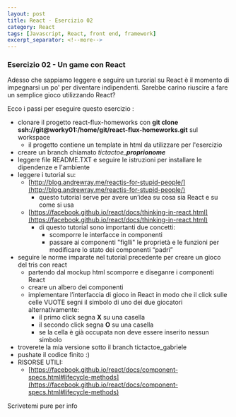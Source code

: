 ```yaml
---
layout: post
title: React - Esercizio 02
category: React
tags: [Javascript, React, front end, framework]
excerpt_separator: <!--more-->
---
```


### Esercizio 02 - Un game con React

Adesso che sappiamo leggere e seguire un turorial su React è il momento di impegnarsi un po' per diventare indipendenti. Sarebbe carino riuscire a fare un semplice gioco utilizzando React?
<!--more-->

Ecco i passi per eseguire questo esercizio :

* clonare il progetto react-flux-homeworks con **git clone ssh://git@worky01:/home/git/react-flux-homeworks.git** sul workspace
  * il progetto contiene un template in html da utilizzare per l'esercizio
* creare un branch chiamato *tictactoe_***_proprionome_**
* leggere file README.TXT e seguire le istruzioni per installare le dipendenze e l'ambiente
* leggere i tutorial su:
    * [http://blog.andrewray.me/reactjs-for-stupid-people/](http://blog.andrewray.me/reactjs-for-stupid-people/)
        * questo tutorial serve per avere un’idea su cosa sia React e su come si usa
    * [https://facebook.github.io/react/docs/thinking-in-react.html](https://facebook.github.io/react/docs/thinking-in-react.html)
        * di questo tutorial sono importanti due concetti:
            * scomporre le interfacce in componenti
            * passare ai componenti "figlli" le proprietà e le funzioni per modificare lo stato dei componenti “padri”
* seguire le norme imparate nel tutorial precedente per creare un gioco del tris con react
    * partendo dal mockup html scomporre e diseganre i componenti React
    * creare un albero dei componenti
    * implementare l’interfaccia di gioco in React in modo che il click sulle celle VUOTE segni il simbolo di uno dei due giocatori alternativamente:
        * il primo click segna **X** su una casella
        * il secondo click segna **O** su una casella
        * se la cella è già occupata non deve essere inserito nessun simbolo
* troverete la mia versione sotto il branch tictactoe_gabriele
* pushate il codice finito :)
* RISORSE UTILI:
    * [https://facebook.github.io/react/docs/component-specs.html#lifecycle-methods](https://facebook.github.io/react/docs/component-specs.html#lifecycle-methods)

Scrivetemi pure per info
